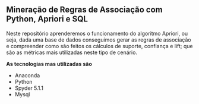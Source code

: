 ## Mineração de Regras de Associação com Python, Apriori e SQL

Neste repositório aprenderemos o funcionamento do algoritmo Apriori, ou seja, dada uma base de dados conseguimos gerar
as regras de associação e compreender como são feitos os cálculos de suporte, confiança e lift; que são as métricas mais utilizadas neste tipo de cenário.

**As tecnologias mas utilizadas são**

- Anaconda
- Python
- Spyder 5.1.1
- Mysql
